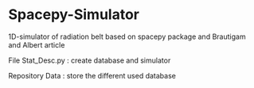 # Spacepy-Simulator
1D-simulator of radiation belt based on spacepy package and Brautigam and Albert article

File Stat_Desc.py : create database and simulator

Repository Data : store the different used database
